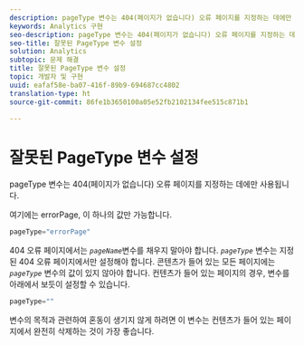 ```yaml
---
description: pageType 변수는 404(페이지가 없습니다) 오류 페이지를 지정하는 데에만 사용됩니다.
keywords: Analytics 구현
seo-description: pageType 변수는 404(페이지가 없습니다) 오류 페이지를 지정하는 데에만 사용됩니다.
seo-title: 잘못된 PageType 변수 설정
solution: Analytics
subtopic: 문제 해결
title: 잘못된 PageType 변수 설정
topic: 개발자 및 구현
uuid: eafaf58e-ba07-416f-89b9-694687cc4802
translation-type: ht
source-git-commit: 86fe1b3650100a05e52fb2102134fee515c871b1

---
```



# 잘못된 PageType 변수 설정

pageType 변수는 404(페이지가 없습니다) 오류 페이지를 지정하는 데에만 사용됩니다.

여기에는 errorPage, 이 하나의 값만 가능합니다.

```js
pageType="errorPage"
```

404 오류 페이지에서는 *`pageName`*&#x200B;변수를 채우지 말아야 합니다. *`pageType`* 변수는 지정된 404 오류 페이지에서만 설정해야 합니다. 콘텐츠가 들어 있는 모든 페이지에는 *`pageType`* 변수의 값이 있지 않아야 합니다. 컨텐츠가 들어 있는 페이지의 경우, 변수를 아래에서 보듯이 설정할 수 있습니다.

```js
pageType=""
```

변수의 목적과 관련하여 혼동이 생기지 않게 하려면 이 변수는 컨텐츠가 들어 있는 페이지에서 완전히 삭제하는 것이 가장 좋습니다.
